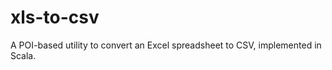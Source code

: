 xls-to-csv
==========

A POI-based utility to convert an Excel spreadsheet to CSV, implemented in Scala.